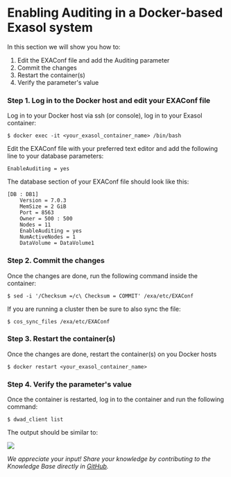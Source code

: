 # Enabling Auditing in a Docker-based Exasol system 

In this section we will show you how to:

1. Edit the EXAConf file and add the Auditing parameter
2. Commit the changes
3. Restart the container(s)
4. Verify the parameter's value

### Step 1. Log in to the Docker host and edit your EXAConf file

Log in to your Docker host via ssh (or console), log in to your Exasol container:


```"lia-message-template-content-zone"
$ docker exec -it <your_exasol_container_name> /bin/bash
```
Edit the EXAConf file with your preferred text editor and add the following line to your database parameters: 


```
EnableAuditing = yes
```
The database section of your EXAConf file should look like this: 


```
[DB : DB1]  
    Version = 7.0.3  
    MemSize = 2 GiB  
    Port = 8563  
    Owner = 500 : 500  
    Nodes = 11  
    EnableAuditing = yes  
    NumActiveNodes = 1  
    DataVolume = DataVolume1
```
### Step 2. Commit the changes

Once the changes are done, run the following command inside the container:


```
$ sed -i '/Checksum =/c\ Checksum = COMMIT' /exa/etc/EXAConf
```
If you are running a cluster then be sure to also sync the file:


```
$ cos_sync_files /exa/etc/EXAConf
```
### Step 3. Restart the container(s)

Once the changes are done, restart the container(s) on you Docker hosts


```
$ docker restart <your_exasol_container_name>
```
### Step 4. Verify the parameter's value

Once the container is restarted, log in to the container and run the following command:


```
$ dwad_client list
```
The output should be similar to:

![](images/Audit_Docker.png)

*We appreciate your input! Share your knowledge by contributing to the Knowledge Base directly in [GitHub](https://github.com/exasol/public-knowledgebase).* 